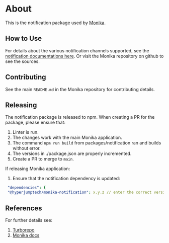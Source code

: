 # About

This is the notification package used by [Monika](https://github.com/hyperjumptech/monika).

## How to Use

For details about the various notification channels supported, see the [notification documentations here](https://monika.hyperjump.tech/guides/notifications). Or visit the Monika repository on github to see the sources.

## Contributing

See the main `README.md` in the Monika repository for contributing details.

## Releasing

The notification package is released to npm. When creating a PR for the package, please ensure that:

1. Linter is run.
2. The changes work with the main Monika application.
3. The command `npm run build` from packages/notification ran and builds without error.
4. The versions in ./package.json are properly incremented.
5. Create a PR to merge to `main`.

If releasing Monika application:

1. Ensure that the notification dependency is updated:

```yaml
 "dependencies": {
 "@hyperjumptech/monika-notification": x.y.z // enter the correct version here

```

## References

For further details see:

1. [Turborepo](https://turbo.build/repo/docs/handbook/workspaces#workspaces-which-depend-on-each-other)
2. [Monika docs](https://monika.hyperjump.tech/overview)
